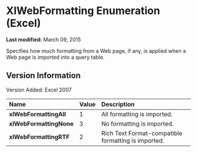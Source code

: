 
# XlWebFormatting Enumeration (Excel)

 **Last modified:** March 09, 2015

Specifies how much formatting from a Web page, if any, is applied when a Web page is imported into a query table.

## Version Information

Version Added: Excel 2007 



|**Name**|**Value**|**Description**|
|:-----|:-----|:-----|
| **xlWebFormattingAll**|1|All formatting is imported.|
| **xlWebFormattingNone**|3|No formatting is imported.|
| **xlWebFormattingRTF**|2|Rich Text Format-compatible formatting is imported.|
